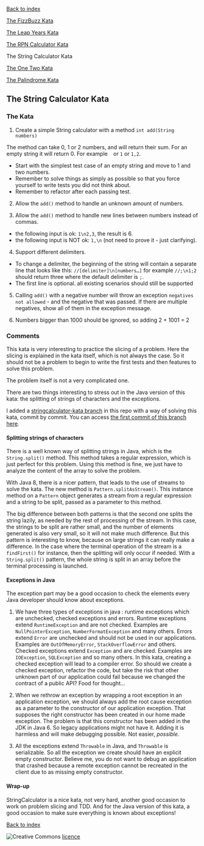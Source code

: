 [Back to index](/index.html)

[The FizzBuzz Kata](/katas/introductory/fizzbuzz-kata.html)

[The Leap Years Kata](/katas/introductory/leapyears-kata.html)

[The RPN Calculator Kata](/katas/introductory/rpncalculator-kata.html)

The String Calculator Kata

[The One Two Kata](/katas/introductory/onetwo-kata.html)

[The Palindrome Kata](/katas/introductory/palindrome-kata.html)


## The String Calculator Kata

### The Kata

1) Create a simple String calculator with a method `int add(String numbers)`

The method can take 0, 1 or 2 numbers, and will return their sum. For an empty string it will return 0. For example ` ` or `1` or `1,2`.
* Start with the simplest test case of an empty string and move to 1 and two numbers.
* Remember to solve things as simply as possible so that you force yourself to write tests you did not think about.
* Remember to refactor after each passing test.

2) Allow the `add()` method to handle an unknown amount of numbers.

3) Allow the `add()` method to handle new lines between numbers instead of commas.
* the following input is ok:  `1\n2,3`, the result is 6.
* the following input is NOT ok:  `1,\n` (not need to prove it - just clarifying).

4)  Support different delimiters.
* To change a delimiter, the beginning of the string will contain a separate line that looks like this:   `//[delimiter]\n[numbers…]` for example `//;\n1;2` should return three where the default delimiter is `;`.
* The first line is optional. all existing scenarios should still be supported

5) Calling `add()` with a negative number will throw an exception `negatives not allowed` - and the negative that was passed. If there are multiple negatives, show all of them in the exception message.

6) Numbers bigger than 1000 should be ignored, so adding 2 + 1001  = 2

### Comments

This kata is very interesting to practice the slicing of a problem. Here the slicing is explained in the kata itself, which is not always the case. So it should not be a problem to begin to write the first tests and then features to solve this problem.

The problem itself is not a very complicated one.

There are two things interesting to stress out in the Java version of this kata: the splitting of strings of characters and the exceptions.

I added a [stringcalculator-kata branch](https://github.com/JosePaumard/JosePaumard.github.io/tree/stringcalculator-kata) in this repo with a way of solving this kata, commit by commit. You can access [the first commit of this branch here](https://github.com/JosePaumard/JosePaumard.github.io/tree/2a907788774aac2d04dde3725684baf1f2981bc9). 

#### Splitting strings of characters

There is a well known way of splitting strings in Java, which is the ``String.split()`` method. This method takes a regular expression, which is just perfect for this problem. Using this method is fine, we just have to analyze the content of the array to solve the problem.

With Java 8, there is a nicer pattern, that leads to the use of streams to solve the kata. The new method is ``Pattern.splitAsStream()``. This instance method on a ``Pattern`` object generates a stream from a regular expression and a string to be split, passed as a parameter to this method.

The big difference between both patterns is that the second one splits the string lazily, as needed by the rest of processing of the stream. In this case, the strings to be split are rather small, and the number of elements generated is also very small, so it will not make much difference. But this pattern is interesting to know, because on large strings it can really make a difference. In the case where the terminal operation of the stream is a ``findFirst()`` for instance, then the splitting will only occur if needed. With a ``String.split()`` pattern, the whole string is split in an array before the terminal processing is launched.

#### Exceptions in Java

The exception part may be a good occasion to check the elements every Java developer should know about exceptions.

1) We have three types of exceptions in java : runtime exceptions which are unchecked, checked exceptions and errors. Runtime exceptions extend ``RuntimeException`` and are not checked. Examples are ``NullPointerException``, ``NumberFormatException`` and many others. Errors extend  ``Error`` are unchecked and should not be used in our applications. Examples are ``OutOfMemoryError``, ``StackOverflowError`` and others. Checked exceptions extend ``Exception`` and are checked. Examples are ``IOException``, ``SQLException`` and so many others. In this kata, creating a checked exception will lead to a compiler error. So should we create a checked exception, refactor the code, but take the risk that other unknown part of our application could fail because we changed the contract of a public API? Food for thought...

2) When we rethrow an exception by wrapping a root exception in an application exception, we should always add the root cause exception as a parameter to the constructor of our application exception. That supposes the right constructor has been created in our home made exception. The problem is that this constructor has been added in the JDK in Java 6. So legacy applications might not have it. Adding it is harmless and will make debugging possible. Not easier, _possible_.

3) All the exceptions extend ``Throwable`` in Java, and ``Throwable`` is serializable. So all the exception we create should have an explicit empty constructor. Believe me, you do not want to debug an application that crashed because a remote exception cannot be recreated in the client due to as missing empty constructor.

#### Wrap-up

StringCalculator is a nice kata, not very hard, another good occasion to work on problem slicing and TDD. And for the Java version of this kata, a good occasion to make sure everything is known about exceptions!

[Back to index](/index.html)

![Creative Commons](https://i.creativecommons.org/l/by-nc-sa/4.0/88x31.png) [licence](http://creativecommons.org/licenses/by-nc-sa/4.0/)